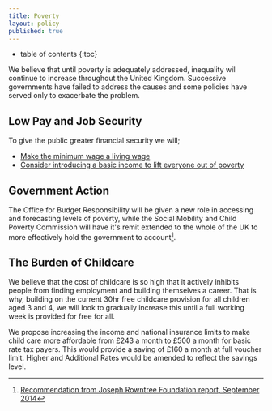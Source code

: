 ```yaml
---
title: Poverty
layout: policy
published: true
---
```

* table of contents
{:toc}

We believe that until poverty is adequately addressed, inequality will continue to increase throughout the United Kingdom. Successive governments have failed to address the causes and some policies have served only to exacerbate the problem.

## Low Pay and Job Security

To give the public greater financial security we will;

* [Make the minimum wage a living wage](economy.html)
* [Consider introducing a basic income to lift everyone out of poverty](economy.html)

## Government Action

The Office for Budget Responsibility will be given a new role in accessing and forecasting levels of poverty, while the Social Mobility and Child Poverty Commission will have it's remit extended to the whole of the UK to more effectively hold the government to account[^1].

## The Burden of Childcare

We believe that the cost of childcare is so high that it actively inhibits people from finding employment and building themselves a career. That is why, building on the current 30hr free childcare provision for all children aged 3 and 4, we will look to gradually increase this until a full working week is provided for free for all.

We propose increasing the income and national insurance limits to make child care more affordable from £243 a month to £500 a month for basic rate tax payers. This would provide a saving of £160 a month at full voucher limit. Higher and Additional Rates would be amended to reflect the savings level.

[^1]: [Recommendation from Joseph Rowntree Foundation report, September 2014](http://www.jrf.org.uk/a-uk-without-poverty)
